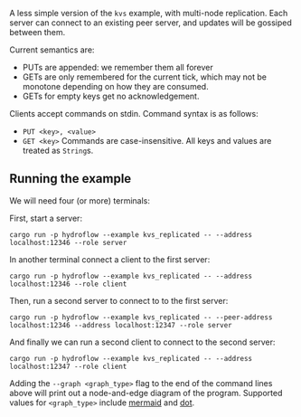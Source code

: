 A less simple version of the `kvs` example, with multi-node replication. Each server can connect to
an existing peer server, and updates will be gossiped between them.

Current semantics are:
 - PUTs are appended: we remember them all forever
 - GETs are only remembered for the current tick, which may not be monotone depending on how they
   are consumed.
 - GETs for empty keys get no acknowledgement.

 Clients accept commands on stdin. Command syntax is as follows:
 - `PUT <key>, <value>`
 - `GET <key>`
 Commands are case-insensitive. All keys and values are treated as `String`s.

## Running the example

We will need four (or more) terminals:

First, start a server:
```
cargo run -p hydroflow --example kvs_replicated -- --address localhost:12346 --role server
```

In another terminal connect a client to the first server:
```
cargo run -p hydroflow --example kvs_replicated -- --address localhost:12346 --role client
```

Then, run a second server to connect to to the first server:
```
cargo run -p hydroflow --example kvs_replicated -- --peer-address localhost:12346 --address localhost:12347 --role server
```

And finally we can run a second client to connect to the second server:
```
cargo run -p hydroflow --example kvs_replicated -- --address localhost:12347 --role client
```

Adding the `--graph <graph_type>` flag to the end of the command lines above will print out a node-and-edge diagram of the program. Supported values for `<graph_type>` include [mermaid](https://mermaid-js.github.io/) and [dot](https://graphviz.org/doc/info/lang.html).
